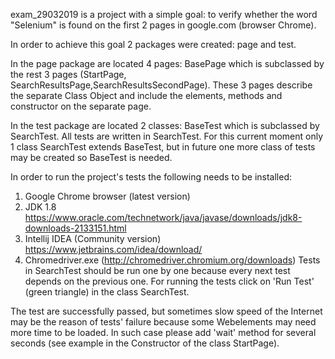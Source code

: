 exam_29032019 is a project with a simple goal: to verify whether the word "Selenium" is found on the first 2 pages in google.com (browser Chrome).

In order to achieve this goal 2 packages were created: page and test.

In the page package are located 4 pages: BasePage which is subclassed by the rest 3 pages (StartPage, SearchResultsPage,SearchResultsSecondPage). These 3 pages describe the separate Class Object and include the elements, methods and constructor on the separate page.

In the test package are located 2 classes: BaseTest which is subclassed by SearchTest. All tests are written in SearchTest. For this current moment only 1 class SearchTest extends BaseTest, but in future one more class of tests may be created so BaseTest is needed.

In order to run the project's tests the following needs to be installed:

1. Google Chrome browser (latest version)
2. JDK 1.8 https://www.oracle.com/technetwork/java/javase/downloads/jdk8-downloads-2133151.html
3. Intellij IDEA (Community version) https://www.jetbrains.com/idea/download/
4. Chromedriver.exe (http://chromedriver.chromium.org/downloads)
Tests in SearchTest should be run one by one because every next test depends on the previous one. For running the tests click on 'Run Test' (green triangle) in the class SearchTest.

The test are successfully passed, but sometimes slow speed of the Internet may be the reason of tests' failure because some Webelements may need more time to be loaded. In such case please add 'wait' method for several seconds (see example in the Constructor of the class StartPage).
